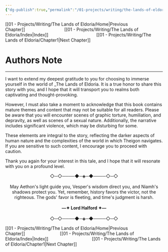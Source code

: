 ```yaml
---
{"dg-publish":true,"permalink":"/01-projects/writing/the-lands-of-eldoria/authors-note/","tags":["Eldoria"]}
---
```


[[01 - Projects/Writing/The Lands of Eldoria/Home\|Previous Chapter]]         [[01 - Projects/Writing/The Lands of Eldoria/Index\|Index]]           [[01 - Projects/Writing/The Lands of Eldoria/Chapter1\|Next Chapter]]

# Authors Note

---

I want to extend my deepest gratitude to you for choosing to immerse yourself in the world of _The Lands of Eldoria. It is a true honor to share this story with you, and I hope that it will transport you to realms both captivating and thought-provoking.

However, I must also take a moment to acknowledge that this book contains mature themes and content that may not be suitable for all readers. Please be aware that you will encounter scenes of graphic torture, humiliation, and depravity, as well as scenes of a sexual nature. Additionally, the narrative includes significant violence, which may be disturbing for some.

These elements are integral to the story, reflecting the darker aspects of human nature and the complexities of the world in which Theigon navigates. If you are sensitive to such content, I encourage you to proceed with caution.

Thank you again for your interest in this tale, and I hope that it will resonate with you on a profound level.

<p style="text-align:center;">◇─◇────◆─◈─◆────◇─◇
<br>
<br>
May Aethon's light guide you, Vesper's wisdom direct you, and Niamh's shadows protect you. Yet, remember, history favors the victor, not the righteous. The gods' favor is fleeting, and time's judgment is harsh.
<br>
<br>
<b>—✦ Lord Halford ✦—</b>
<br>
<br>
◇─◇────◆─◈─◆────◇─◇</p>



[[01 - Projects/Writing/The Lands of Eldoria/Home\|Previous Chapter]]        [[01 - Projects/Writing/The Lands of Eldoria/Index\|Index]]          [[01 - Projects/Writing/The Lands of Eldoria/Chapter1\|Next Chapter]]